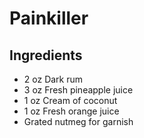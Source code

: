 # Painkiller

## Ingredients

- 2 oz Dark rum
- 3 oz Fresh pineapple juice
- 1 oz Cream of coconut
- 1 oz Fresh orange juice
- Grated nutmeg for garnish
